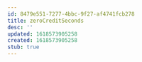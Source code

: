 ```yaml
---
id: 8479e551-7277-4bbc-9f27-af4741fcb278
title: zeroCreditSeconds
desc: ''
updated: 1618573905258
created: 1618573905258
stub: true
---
```


